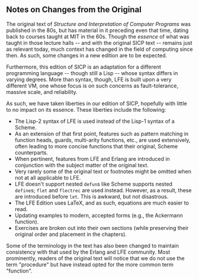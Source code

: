 ## Notes on Changes from the Original

The original text of *Structure and Interpretation of Computer Programs* was
published in the 80s, but has material in it preceding even that time, dating back to courses taught at MIT in the 60s. Though the *essence* of what was taught in those lecture halls -- and with the original SICP text -- remains just as relevant today, much context has changed in the field of computing since then. As such, some changes in a new edition are to be expected.

Furthermore, this edition of SICP is an adaptation for a different programming
language -- though still a Lisp -- whose syntax differs in varying degrees. More than syntax, though, LFE is built upon a very different VM, one whose focus is on such concerns as fault-tolerance, massive scale, and reliability.

As such, we have taken liberties in our edition of SICP, hopefully with little
to no impact on its essence. These liberties include the following:

* The Lisp-2 syntax of LFE is used instead of the Lisp-1 syntax of a Scheme.
* As an extension of that first point, features such as pattern matching in function heads, guards, multi-arity functions, etc., are used extensively, often leading to more concise functions that their original, Scheme counterparts.
* When pertinent, features from LFE and Erlang are introduced in conjunction
  with the subject matter of the original text.
* Very rarely some of the original text or footnotes might be omitted when not at all applicable
  to LFE.
* LFE doesn't support nested ``defun``s like Scheme supports nested ``define``s; ``flet`` and ``flectrec`` are used instead. However, as a result, these are introduced before ``let``. This is awkward, but not disastrous.
* The LFE Edition uses LaTeX, and as such, equations are much easier to read.
* Updating examples to modern, accepted forms (e.g., the Ackermann function).
* Exercises are broken out into their own sections (while preserving their original order and placement in the chapters).

Some of the terminology in the text has also been changed to maintain
consistency with that used by the Erlang and LFE community. Most prominently,
readers of the original text will notice that we do not use the term
"procedure" but have instead opted for the more common term "function".


